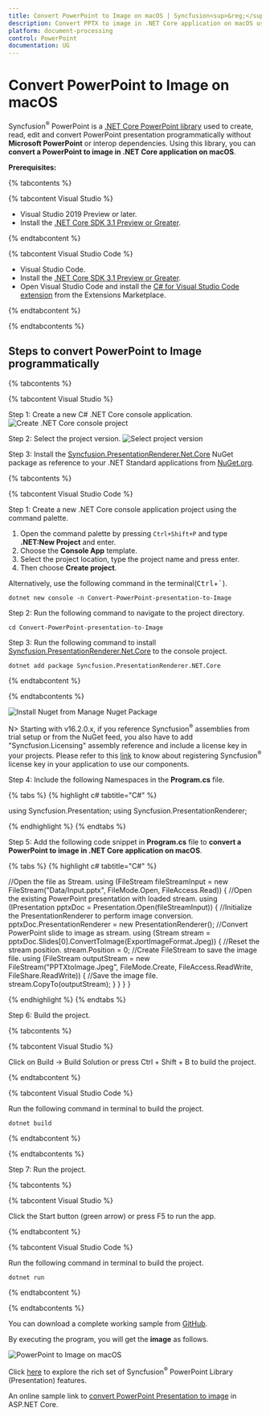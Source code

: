 ```yaml
---
title: Convert PowerPoint to Image on macOS | Syncfusion<sup>&reg;</sup>
description: Convert PPTX to image in .NET Core application on macOS using .NET Core PowerPoint library (Presentation) without Microsoft PowerPoint or interop dependencies.
platform: document-processing
control: PowerPoint
documentation: UG
---
```


# Convert PowerPoint to Image on macOS

Syncfusion<sup>&reg;</sup> PowerPoint is a [.NET Core PowerPoint library](https://www.syncfusion.com/document-processing/powerpoint-framework/net-core) used to create, read, edit and convert PowerPoint presentation programmatically without **Microsoft PowerPoint** or interop dependencies. Using this library, you can **convert a PowerPoint to image in .NET Core application on macOS**.

**Prerequisites:**

{% tabcontents %}

{% tabcontent Visual Studio %}

* Visual Studio 2019 Preview or later.
* Install the [.NET Core SDK 3.1 Preview or Greater](https://dotnet.microsoft.com/en-us/download/dotnet/3.1).

{% endtabcontent %}

{% tabcontent Visual Studio Code %}

* Visual Studio Code.
* Install the [.NET Core SDK 3.1 Preview or Greater](https://dotnet.microsoft.com/en-us/download/dotnet/3.1).
* Open Visual Studio Code and install the [C# for Visual Studio Code extension](https://marketplace.visualstudio.com/items?itemName=ms-dotnettools.csharp) from the Extensions Marketplace.

{% endtabcontent %}

{% endtabcontents %}

## Steps to convert PowerPoint to Image programmatically

{% tabcontents %}

{% tabcontent Visual Studio %}

Step 1: Create a new C# .NET Core console application.
![Create .NET Core console project](Workingwith-Mac/CreateProject.png)

Step 2: Select the project version.
![Select project version](Workingwith-Mac/selectprojectverion.png)

Step 3: Install the [Syncfusion.PresentationRenderer.Net.Core](https://www.nuget.org/packages/Syncfusion.PresentationRenderer.Net.Core) NuGet package as reference to your .NET Standard applications from [NuGet.org](https://www.nuget.org/).

{% tabcontents %}

{% tabcontent Visual Studio Code %}

Step 1: Create a new .NET Core console application project using the command palette.
1. Open the command palette by pressing `Ctrl+Shift+P` and type **.NET:New Project** and enter.
2. Choose the **Console App** template.
3. Select the project location, type the project name and press enter.
4. Then choose **Create project**.

Alternatively, use the following command in the terminal(<kbd>Ctrl</kbd>+<kbd>`</kbd>).

```
dotnet new console -n Convert-PowerPoint-presentation-to-Image
```

Step 2: Run the following command to navigate to the project directory.

```
cd Convert-PowerPoint-presentation-to-Image
```

Step 3: Run the following command to install [Syncfusion.PresentationRenderer.Net.Core](https://www.nuget.org/packages/Syncfusion.PresentationRenderer.Net.Core) to the console project.

```
dotnet add package Syncfusion.PresentationRenderer.NET.Core
```

{% endtabcontent %}

{% endtabcontents %}

![Install Nuget from Manage Nuget Package](Workingwith-Mac/Install_Nuget1.png)

N> Starting with v16.2.0.x, if you reference Syncfusion<sup>&reg;</sup> assemblies from trial setup or from the NuGet feed, you also have to add "Syncfusion.Licensing" assembly reference and include a license key in your projects. Please refer to this [link](https://help.syncfusion.com/common/essential-studio/licensing/overview) to know about registering Syncfusion<sup>&reg;</sup> license key in your application to use our components.

Step 4: Include the following Namespaces in the **Program.cs** file.

{% tabs %}
{% highlight c# tabtitle="C#" %}

using Syncfusion.Presentation;
using Syncfusion.PresentationRenderer;

{% endhighlight %}
{% endtabs %}

Step 5: Add the following code snippet in **Program.cs** file to **convert a PowerPoint to image in .NET Core application on macOS**.

{% tabs %}
{% highlight c# tabtitle="C#" %}

 //Open the file as Stream.
 using (FileStream fileStreamInput = new FileStream("Data/Input.pptx", FileMode.Open, FileAccess.Read))
 {
     //Open the existing PowerPoint presentation with loaded stream.
     using (IPresentation pptxDoc = Presentation.Open(fileStreamInput))
     {
         //Initialize the PresentationRenderer to perform image conversion.
         pptxDoc.PresentationRenderer = new PresentationRenderer();
         //Convert PowerPoint slide to image as stream.
         using (Stream stream = pptxDoc.Slides[0].ConvertToImage(ExportImageFormat.Jpeg))
         {
             //Reset the stream position.
             stream.Position = 0;
             //Create FileStream to save the image file.
             using (FileStream outputStream = new FileStream("PPTXtoImage.Jpeg", FileMode.Create, FileAccess.ReadWrite, FileShare.ReadWrite))
             {
                 //Save the image file.
                 stream.CopyTo(outputStream);
             }
         }
     }
 }

{% endhighlight %}
{% endtabs %}

Step 6: Build the project.

{% tabcontents %}

{% tabcontent Visual Studio %}

Click on Build → Build Solution or press Ctrl + Shift + B to build the project.

{% endtabcontent %}

{% tabcontent Visual Studio Code %}

Run the following command in terminal to build the project.

```
dotnet build
```

{% endtabcontent %}

{% endtabcontents %}

Step 7: Run the project.

{% tabcontents %}

{% tabcontent Visual Studio %}

Click the Start button (green arrow) or press F5 to run the app.

{% endtabcontent %}

{% tabcontent Visual Studio Code %}

Run the following command in terminal to build the project.

```
dotnet run
```
{% endtabcontent %}

{% endtabcontents %}

You can download a complete working sample from [GitHub](https://github.com/SyncfusionExamples/PowerPoint-Examples/tree/master/PPTX-to-Image-conversion/Convert-PowerPoint-presentation-to-Image/MAC).

By executing the program, you will get the **image** as follows.

![PowerPoint to Image on macOS](PPTXtoPDF_images/Output_PowerPoint_Presentation_to-Image.png)

Click [here](https://www.syncfusion.com/document-processing/powerpoint-framework/net-core) to explore the rich set of Syncfusion<sup>&reg;</sup> PowerPoint Library (Presentation) features. 

An online sample link to [convert PowerPoint Presentation to image](https://ej2.syncfusion.com/aspnetcore/PowerPoint/PPTXToImage#/material3) in ASP.NET Core. 